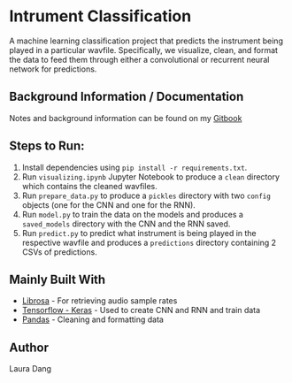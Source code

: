 # Intrument Classification

A machine learning classification project that predicts the instrument being played in a particular wavfile. Specifically, we visualize, clean, and format the data to feed them through either a convolutional or recurrent neural network for predictions. 

## Background Information / Documentation
Notes and background information can be found on my [Gitbook](https://lauradang.gitbook.io/notes/side-projects/machine-learning-audio-classification)

## Steps to Run:
1. Install dependencies using `pip install -r requirements.txt`.
2. Run `visualizing.ipynb` Jupyter Notebook to produce a `clean` directory which contains the cleaned wavfiles.
2. Run `prepare_data.py` to produce a `pickles` directory with two `config` objects (one for the CNN and one for the RNN).
3. Run `model.py` to train the data on the models and produces a `saved_models` directory with the CNN and the RNN saved.
4. Run `predict.py` to predict what instrument is being played in the respective wavfile and produces a `predictions` directory containing 2 CSVs of predictions.

## Mainly Built With

* [Librosa](https://librosa.github.io/librosa/) - For retrieving audio sample rates
* [Tensorflow - Keras](https://www.tensorflow.org/guide/keras) - Used to create CNN and RNN and train data
* [Pandas](https://pandas.pydata.org/) - Cleaning and formatting data

## Author

Laura Dang


